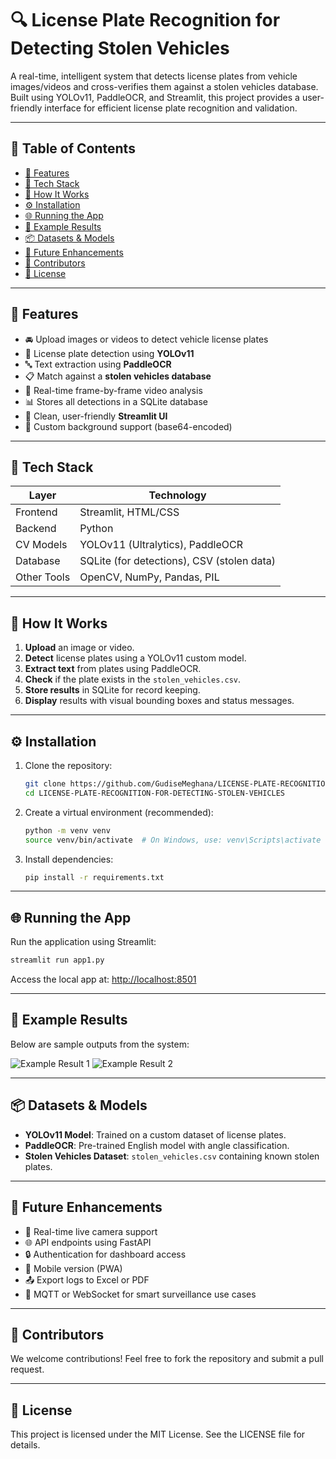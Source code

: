 # 🔍 License Plate Recognition for Detecting Stolen Vehicles

A real-time, intelligent system that detects license plates from vehicle images/videos and cross-verifies them against a stolen vehicles database. Built using YOLOv11, PaddleOCR, and Streamlit, this project provides a user-friendly interface for efficient license plate recognition and validation.

---

## 📑 Table of Contents

- [🔧 Features](#-features)
- [🧠 Tech Stack](#-tech-stack)
- [🚀 How It Works](#-how-it-works)
- [⚙️ Installation](#️-installation)
- [🌐 Running the App](#-running-the-app)
- [🧪 Example Results](#-example-results)
- [📦 Datasets & Models](#-datasets--models)
- [📌 Future Enhancements](#-future-enhancements)
- [🤝 Contributors](#-contributors)
- [📄 License](#-license)

---

## 🔧 Features

- 🚘 Upload images or videos to detect vehicle license plates
- 🧠 License plate detection using **YOLOv11**
- 🔤 Text extraction using **PaddleOCR**
- 📋 Match against a **stolen vehicles database**
- 📸 Real-time frame-by-frame video analysis
- 📊 Stores all detections in a SQLite database
- 🌈 Clean, user-friendly **Streamlit UI**
- 🎨 Custom background support (base64-encoded)

---

## 🧠 Tech Stack

| Layer         | Technology                              |
|---------------|------------------------------------------|
| Frontend      | Streamlit, HTML/CSS                     |
| Backend       | Python                                  |
| CV Models     | YOLOv11 (Ultralytics), PaddleOCR         |
| Database      | SQLite (for detections), CSV (stolen data) |
| Other Tools   | OpenCV, NumPy, Pandas, PIL              |

---

## 🚀 How It Works

1. **Upload** an image or video.
2. **Detect** license plates using a YOLOv11 custom model.
3. **Extract text** from plates using PaddleOCR.
4. **Check** if the plate exists in the `stolen_vehicles.csv`.
5. **Store results** in SQLite for record keeping.
6. **Display** results with visual bounding boxes and status messages.

---

## ⚙️ Installation

1. Clone the repository:
   ```bash
   git clone https://github.com/GudiseMeghana/LICENSE-PLATE-RECOGNITION-FOR-DETECTING-STOLEN-VEHICLES.git
   cd LICENSE-PLATE-RECOGNITION-FOR-DETECTING-STOLEN-VEHICLES
   ```

2. Create a virtual environment (recommended):
   ```bash
   python -m venv venv
   source venv/bin/activate  # On Windows, use: venv\Scripts\activate
   ```

3. Install dependencies:
   ```bash
   pip install -r requirements.txt
   ```

---

## 🌐 Running the App

Run the application using Streamlit:

```bash
streamlit run app1.py
```

Access the local app at: [http://localhost:8501](http://localhost:8501)

---

## 🧪 Example Results

Below are sample outputs from the system:

![Example Result 1](https://github.com/user-attachments/assets/5d998730-23e4-4595-b80b-86ab5203cc0d)
![Example Result 2](https://github.com/user-attachments/assets/47cf5862-283d-41bc-a99b-b85ff1f56678)

---

## 📦 Datasets & Models

- **YOLOv11 Model**: Trained on a custom dataset of license plates.
- **PaddleOCR**: Pre-trained English model with angle classification.
- **Stolen Vehicles Dataset**: `stolen_vehicles.csv` containing known stolen plates.

---

## 📌 Future Enhancements

- 🔁 Real-time live camera support
- 🌐 API endpoints using FastAPI
- 🔒 Authentication for dashboard access
- 📲 Mobile version (PWA)
- 📤 Export logs to Excel or PDF
- 📡 MQTT or WebSocket for smart surveillance use cases

---

## 🤝 Contributors

We welcome contributions! Feel free to fork the repository and submit a pull request.

---

## 📄 License

This project is licensed under the MIT License. See the LICENSE file for details.
